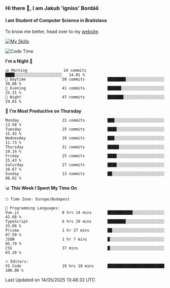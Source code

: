 ### Hi there 👋, I am Jakub 'igniss' Bordáš

#### I am Student of Computer Science in Bratislava
To know me better, head over to my [website](https://bordas.sk).

[![My Skills](https://skillicons.dev/icons?i=js,typescript,html,css,figma,svelte,vue,next,postgresql,nest,express,nodejs)](https://bordas.sk)


<!--START_SECTION:waka-->
![Code Time](http://img.shields.io/badge/Code%20Time-1%2C892%20hrs%2022%20mins-blue)

**I'm a Night 🦉** 

```text
🌞 Morning                24 commits          ████░░░░░░░░░░░░░░░░░░░░░   14.81 % 
🌆 Daytime                50 commits          ████████░░░░░░░░░░░░░░░░░   30.86 % 
🌃 Evening                41 commits          ██████░░░░░░░░░░░░░░░░░░░   25.31 % 
🌙 Night                  47 commits          ███████░░░░░░░░░░░░░░░░░░   29.01 % 
```
📅 **I'm Most Productive on Thursday** 

```text
Monday                   22 commits          ███░░░░░░░░░░░░░░░░░░░░░░   13.58 % 
Tuesday                  25 commits          ████░░░░░░░░░░░░░░░░░░░░░   15.43 % 
Wednesday                19 commits          ███░░░░░░░░░░░░░░░░░░░░░░   11.73 % 
Thursday                 31 commits          █████░░░░░░░░░░░░░░░░░░░░   19.14 % 
Friday                   25 commits          ████░░░░░░░░░░░░░░░░░░░░░   15.43 % 
Saturday                 27 commits          ████░░░░░░░░░░░░░░░░░░░░░   16.67 % 
Sunday                   13 commits          ██░░░░░░░░░░░░░░░░░░░░░░░   08.02 % 
```


📊 **This Week I Spent My Time On** 

```text
🕑︎ Time Zone: Europe/Budapest

💬 Programming Languages: 
Vue.js                   8 hrs 14 mins       ███████████░░░░░░░░░░░░░░   42.68 % 
TypeScript               6 hrs 29 mins       ████████░░░░░░░░░░░░░░░░░   33.66 % 
Prisma                   1 hr 27 mins        ██░░░░░░░░░░░░░░░░░░░░░░░   07.59 % 
JSON                     1 hr 7 mins         █░░░░░░░░░░░░░░░░░░░░░░░░   05.79 % 
CSS                      37 mins             █░░░░░░░░░░░░░░░░░░░░░░░░   03.20 % 

🔥 Editors: 
VS Code                  19 hrs 18 mins      █████████████████████████   100.00 % 
```


 Last Updated on 14/05/2025 13:48:32 UTC
<!--END_SECTION:waka-->
